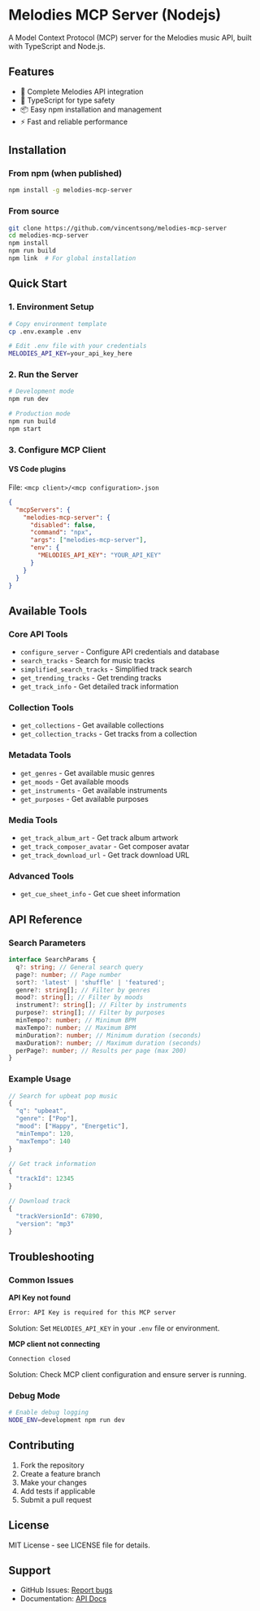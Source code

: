 # Melodies MCP Server (Nodejs)

A Model Context Protocol (MCP) server for the Melodies music API, built with TypeScript and Node.js.

## Features

- 🎵 Complete Melodies API integration
- 🔧 TypeScript for type safety
- 📦 Easy npm installation and management
- ⚡ Fast and reliable performance

## Installation

### From npm (when published)

```bash
npm install -g melodies-mcp-server
```

### From source

```bash
git clone https://github.com/vincentsong/melodies-mcp-server
cd melodies-mcp-server
npm install
npm run build
npm link  # For global installation
```

## Quick Start

### 1. Environment Setup

```bash
# Copy environment template
cp .env.example .env

# Edit .env file with your credentials
MELODIES_API_KEY=your_api_key_here
```

### 2. Run the Server

```bash
# Development mode
npm run dev

# Production mode
npm run build
npm start
```

### 3. Configure MCP Client

#### VS Code plugins

File: `<mcp client>/<mcp configuration>.json`

```json
{
  "mcpServers": {
    "melodies-mcp-server": {
      "disabled": false,
      "command": "npx",
      "args": ["melodies-mcp-server"],
      "env": {
        "MELODIES_API_KEY": "YOUR_API_KEY"
      }
    }
  }
}
```

## Available Tools

### Core API Tools

- `configure_server` - Configure API credentials and database
- `search_tracks` - Search for music tracks
- `simplified_search_tracks` - Simplified track search
- `get_trending_tracks` - Get trending tracks
- `get_track_info` - Get detailed track information

### Collection Tools

- `get_collections` - Get available collections
- `get_collection_tracks` - Get tracks from a collection

### Metadata Tools

- `get_genres` - Get available music genres
- `get_moods` - Get available moods
- `get_instruments` - Get available instruments
- `get_purposes` - Get available purposes

### Media Tools

- `get_track_album_art` - Get track album artwork
- `get_track_composer_avatar` - Get composer avatar
- `get_track_download_url` - Get track download URL

### Advanced Tools

- `get_cue_sheet_info` - Get cue sheet information

## API Reference

### Search Parameters

```typescript
interface SearchParams {
  q?: string; // General search query
  page?: number; // Page number
  sort?: 'latest' | 'shuffle' | 'featured';
  genre?: string[]; // Filter by genres
  mood?: string[]; // Filter by moods
  instrument?: string[]; // Filter by instruments
  purpose?: string[]; // Filter by purposes
  minTempo?: number; // Minimum BPM
  maxTempo?: number; // Maximum BPM
  minDuration?: number; // Minimum duration (seconds)
  maxDuration?: number; // Maximum duration (seconds)
  perPage?: number; // Results per page (max 200)
}
```

### Example Usage

```typescript
// Search for upbeat pop music
{
  "q": "upbeat",
  "genre": ["Pop"],
  "mood": ["Happy", "Energetic"],
  "minTempo": 120,
  "maxTempo": 140
}

// Get track information
{
  "trackId": 12345
}

// Download track
{
  "trackVersionId": 67890,
  "version": "mp3"
}
```

## Troubleshooting

### Common Issues

**API Key not found**

```bash
Error: API Key is required for this MCP server
```

Solution: Set `MELODIES_API_KEY` in your `.env` file or environment.

**MCP client not connecting**

```bash
Connection closed
```

Solution: Check MCP client configuration and ensure server is running.

### Debug Mode

```bash
# Enable debug logging
NODE_ENV=development npm run dev
```

## Contributing

1. Fork the repository
2. Create a feature branch
3. Make your changes
4. Add tests if applicable
5. Submit a pull request

## License

MIT License - see LICENSE file for details.

## Support

- GitHub Issues: [Report bugs](https://github.com/your-org/melodies-mcp-server/issues)
- Documentation: [API Docs](https://api.melod.ie/docs)
